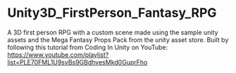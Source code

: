 # Unity3D_FirstPerson_Fantasy_RPG
A 3D first person RPG with a custom scene made using the sample unity assets and the Mega Fantasy Props Pack from the unity asset store.  Built by following this tutorial from Coding In Unity on YouTube: https://www.youtube.com/playlist?list=PLE70FML1U9svBs9GBdhvesMkd0GuprFho
